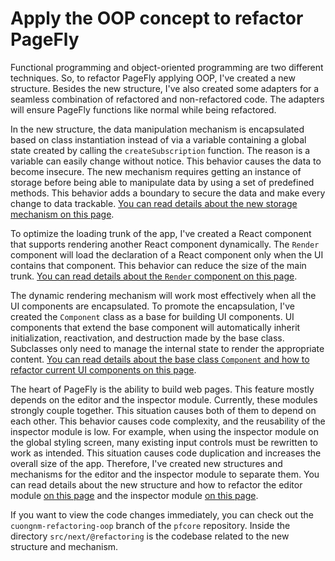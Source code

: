 # Apply the OOP concept to refactor PageFly

Functional programming and object-oriented programming are two different techniques. So, to refactor PageFly applying OOP, I've created a new structure. Besides the new structure, I've also created some adapters for a seamless combination of refactored and non-refactored code. The adapters will ensure PageFly functions like normal while being refactored.

In the new structure, the data manipulation mechanism is encapsulated based on class instantiation instead of via a variable containing a global state created by calling the `createSubscription` function. The reason is a variable can easily change without notice. This behavior causes the data to become insecure. The new mechanism requires getting an instance of storage before being able to manipulate data by using a set of predefined methods. This behavior adds a boundary to secure the data and make every change to data trackable. [You can read details about the new storage mechanism on this page](storage-mechanism.md).

To optimize the loading trunk of the app, I've created a React component that supports rendering another React component dynamically. The `Render` component will load the declaration of a React component only when the UI contains that component. This behavior can reduce the size of the main trunk. [You can read details about the `Render` component on this page](dynamic-render.md).

The dynamic rendering mechanism will work most effectively when all the UI components are encapsulated. To promote the encapsulation, I've created the `Component` class as a base for building UI components. UI components that extend the base component will automatically inherit initialization, reactivation, and destruction made by the base class. Subclasses only need to manage the internal state to render the appropriate content. [You can read details about the base class `Component` and how to refactor current UI components on this page](refactor-ui-components.md).

The heart of PageFly is the ability to build web pages. This feature mostly depends on the editor and the inspector module. Currently, these modules strongly couple together. This situation causes both of them to depend on each other. This behavior causes code complexity, and the reusability of the inspector module is low. For example, when using the inspector module on the global styling screen, many existing input controls must be rewritten to work as intended. This situation causes code duplication and increases the overall size of the app. Therefore, I've created new structures and mechanisms for the editor and the inspector module to separate them. You can read details about the new structure and how to refactor the editor module [on this page](refactor-the-editor-module.md) and the inspector module [on this page](refactor-the-inspector-module.md).

If you want to view the code changes immediately, you can check out the `cuongnm-refactoring-oop` branch of the `pfcore` repository. Inside the directory `src/next/@refactoring` is the codebase related to the new structure and mechanism.
